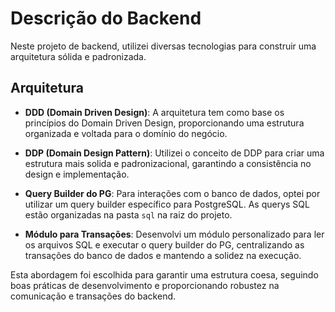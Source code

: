 # Descrição do Backend

Neste projeto de backend, utilizei diversas tecnologias para construir uma arquitetura sólida e padronizada.

## Arquitetura

- **DDD (Domain Driven Design)**: A arquitetura tem como base os princípios do Domain Driven Design, proporcionando uma estrutura organizada e voltada para o domínio do negócio.

- **DDP (Domain Design Pattern)**: Utilizei o conceito de DDP para criar uma estrutura mais solida e padronizacional, garantindo a consistência no design e implementação.

- **Query Builder do PG**: Para interações com o banco de dados, optei por utilizar um query builder específico para PostgreSQL. As querys SQL estão organizadas na pasta `sql` na raiz do projeto.

- **Módulo para Transações**: Desenvolvi um módulo personalizado para ler os arquivos SQL e executar o query builder do PG, centralizando as transações do banco de dados e mantendo a solidez na execução.

Esta abordagem foi escolhida para garantir uma estrutura coesa, seguindo boas práticas de desenvolvimento e proporcionando robustez na comunicação e transações do backend.

